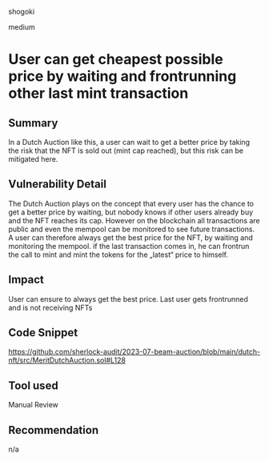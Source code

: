shogoki

medium

# User can get cheapest possible price by waiting and frontrunning other last mint transaction

## Summary

In a Dutch Auction like this, a user can wait to get a better price by taking the risk that the NFT is sold out (mint cap reached), but this risk can be mitigated here.

## Vulnerability Detail

The Dutch Auction plays on the concept that every user has the chance to get a better price by waiting, but nobody knows if other users already buy and the NFT reaches its cap. However on the blockchain all transactions are public and even the mempool can be monitored to see future transactions. A user can therefore always get the best price for the NFT, by waiting and monitoring the mempool. 
if the last transaction comes in, he can frontrun the call to mint and mint the tokens for the „latest“ price to himself.

## Impact

User can ensure to always get the best price.
Last user gets frontrunned and is not receiving NFTs

## Code Snippet

https://github.com/sherlock-audit/2023-07-beam-auction/blob/main/dutch-nft/src/MeritDutchAuction.sol#L128

## Tool used

Manual Review

## Recommendation

n/a

